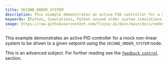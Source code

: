 ```yaml
---
title: SECOND_ORDER_SYSTEM
description: This example demonstrates an active PID controller for a mock non-linear system to be driven to a given setpoint using the SECOND_ORDER_SYSTEM node, which has a second order exponential function. This node is designed to be used in a Python loop. The data is appended as the loop progresses and written to memory.
keywords: [Python, Simulations, Python second order system simulations, Exponential function, Second-order system analysis, Flojoy generator nodes, Python simulation tools, System simulation examples, Dynamic system design, Python simulation documentation, Second-order system modeling, Dynamic system analysis in Python]
image: https://raw.githubusercontent.com/flojoy-ai/docs/main/docs/nodes/GENERATORS/SIMULATIONS/SECOND_ORDER_SYSTEM/examples/EX1/output.jpeg
---
```


This example demonstrates an active PID controller for a mock non-linear system to be driven to a given setpoint using the `SECOND_ORDER_SYSTEM` node.

This is an advanced subject. For further reading see the [`feedback control`](/docs/advanced-usage/feedback-control/active-feedback.md) section.
